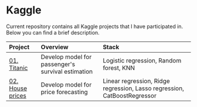 # Kaggle
 
Current repository contains all Kaggle projects that I have participated in. Below you can find a brief description.  
   
| Project      | Overview               | Stack     |
| :-------------------- | :--------------------- |:--------------------------- |
| [01. Titanic](https://github.com/suslovsergeu/Kaggle/tree/main/01.%20Titanic) | Develop model for passenger's survival estimation | Logistic regression, Random forest, KNN |
| [02. House prices](https://www.kaggle.com/competitions/house-prices-advanced-regression-techniques) | Develop model for price forecasting | Linear regression, Ridge regression, Lasso regression, CatBoostRegressor |
